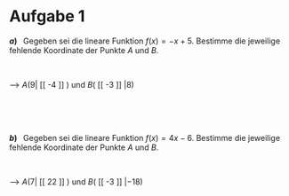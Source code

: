 <!--
version:  0.0.1

language: de

@style
input {
    text-align: center;
}

.flex-container {
    display: flex;
    flex-wrap: wrap;
    align-items: stretch;
    gap: 20px;
}

.flex-child {
    flex: 1;
    min-width: 350px;
    margin-right: 20px;
}

@media (max-width: 400px) {
    .flex-child {
        flex: 100%;
        margin-right: 0;
    }
}
@end

formula: \carry   \textcolor{red}{\scriptsize #1}
formula: \digit   \rlap{\carry{#1}}\phantom{#2}#2
formula: \permil  \text{‰}

import: https://raw.githubusercontent.com/liaTemplates/algebrite/master/README.md
import: https://raw.githubusercontent.com/LiaTemplates/Tikz-Jax/main/README.md

script: https://cdn.jsdelivr.net/gh/LiaTemplates/Tikz-Jax@main/dist/index.js

@round
<script>
  let value = `@input`;
  if (value.startsWith("@")) {
    ""
  } else {
    value = JSON.parse(value);
    value = value[0]
    value = value.replace(/,/g, ".");
    value = parseFloat(value);
    value = Math.round(value * Math.pow(10,@1)) / Math.pow(10,@1);
    value == @0
  }
</script>
@end

tags: lineare Funktionen, leicht

-->




# Aufgabe 1



<section class="flex-container">

<div class="flex-child">

__$a)\;\;$__ Gegeben sei die lineare Funktion $f(x) = -x+5$. Bestimme die jeweilige fehlende Koordinate der Punkte $A$ und $B$. 

<br>

--> $A(9|$ [[  -4  ]] $)$ und $B($ [[  -3  ]] $|8)$

<br>
<br>
<br>

</div>

</section>


<section class="flex-container">

<div class="flex-child">

__$b)\;\;$__ Gegeben sei die lineare Funktion $f(x) = 4x-6$. Bestimme die jeweilige fehlende Koordinate der Punkte $A$ und $B$. 

<br>

--> $A(7|$ [[  22  ]] $)$ und $B($ [[  -3  ]] $|-18)$

<br>
<br>
<br>

</div>

</section>